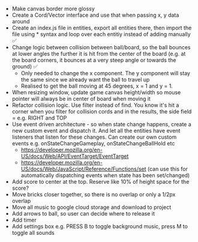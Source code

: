 - Make canvas border more glossy
- Create a Cord/Vector interface and use that when passing x, y data around
- Create an index.js file in entities, export all entities there, then import the file using * syntax and loop over each entitiy instead of adding manually ✅
- Change logic between collision between ball/board, so the ball bounces at lower angles the further it is hit from the center of the board (e.g. at the board corners, it bounces at a very steep angle or towards the ground) ✅
    - Only needed to change the x component. The y component will stay the same since we already want the ball to travel up
    - Realised to get the ball moving at 45 degrees, x = 1 and y = 1. 
- When resizing window, update game canvas height/width so mouse pointer will always be in center of board when moving it
- Refactor collision logic. Use filter instead of find. You know it's hit a corner when you filter for collision cords and in the results, the side field = e.g. RIGHT and TOP
- Use event driven architecture - so when state change happens, create a new custom event and dispatch it. And let all the entities have event listeners that listen for these changes. Can create our own custom events e.g. onStateChangeGameplay, onStateChangeBallHold etc
    - https://developer.mozilla.org/en-US/docs/Web/API/EventTarget/EventTarget
    - https://developer.mozilla.org/en-US/docs/Web/JavaScript/Reference/Functions/set (can use this for automatically dispatching events when state has been set/changed)
- Add score to center at the top. Reserve like 10% of height space for the score?
- Move bricks closer together, so there is no overlap or only a 1/2px overlap
- Move all music to google cloud storage and download to project
- Add arrows to ball, so user can decide where to release it
- Add timer
- Add settings box e.g. PRESS B to toggle background music, press M to toggle all sounds